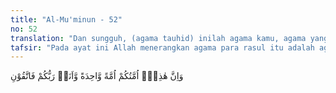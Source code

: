 ```yaml
---
title: "Al-Mu'minun - 52"
no: 52
translation: "Dan sungguh, (agama tauhid) inilah agama kamu, agama yang satu dan Aku adalah Tuhanmu, maka bertakwalah kepada-Ku.”"
tafsir: "Pada ayat ini Allah menerangkan agama para rasul itu adalah agama yang satu yaitu agama tauhid yang menyembah Allah yang Esa dan tidak ada sekutu bagi-Nya. Tidak ada seorang rasul pun yang menyimpang dari prinsip ini. Kalau dalam suatu agama terdapat sedikit saja penyimpang-an dari prinsip ini maka agama itu bukanlah agama yang dibawa oleh seorang rasul, berarti agama itu telah diubah-ubah oleh pengikutnya dan tidak orisinil lagi. Mustahil Allah Yang Maha Esa memilih dan mengangkat seorang rasul dengan membawa agama yang bertentangan dengan kebenaran dan kemurnian keesaan-Nya. Meskipun syariat dan peraturan-peraturan yang dibawa para nabi dan rasul berbeda-beda sesuai dengan masa dan tempat di mana mereka diutus, tetapi mengenai dasar tauhid tidak ada sedikit pun perbedaan antara mereka. Oleh sebab itu Allah menegaskan lagi dalam ayat ini bahwa Dia adalah Tuhan Semesta Alam, hendaknya semua manusia menyembah dan bertakwa hanya kepada-Nya dan sekali-kali jangan menyekutukan-Nya dengan siapa pun dan sesuatu apapun.\n\nRasulullah saw bersabda, \"Kami para nabi adalah (ibarat) saudara-saudara seayah, agama kami adalah satu.\" (Riwayat al-Bukhari, Muslim dan Dawud)"
---
```


وَاِنَّ هٰذِهٖٓ اُمَّتُكُمْ اُمَّةً وَّاحِدَةً وَّاَنَا۠ رَبُّكُمْ فَاتَّقُوْنِ
